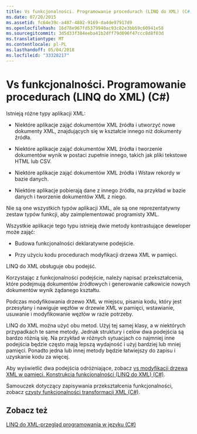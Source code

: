 ```yaml
---
title: Vs funkcjonalności. Programowanie procedurach (LINQ do XML) (C#)
ms.date: 07/20/2015
ms.assetid: fc64e39c-a487-4882-9169-da4de97917d9
ms.openlocfilehash: 16d78e967fd5379940ac93c82e3bb59c60941e58
ms.sourcegitcommit: 3d5d33f384eeba41b2dff79d096f47ccc8d8f03d
ms.translationtype: MT
ms.contentlocale: pl-PL
ms.lasthandoff: 05/04/2018
ms.locfileid: "33328217"
---
```

# <a name="functional-vs-procedural-programming-linq-to-xml-c"></a>Vs funkcjonalności. Programowanie procedurach (LINQ do XML) (C#)
Istnieją różne typy aplikacji XML:  
  
-   Niektóre aplikacje zająć dokumentów XML źródła i utworzyć nowe dokumenty XML, znajdujących się w kształcie innego niż dokumenty źródła.  
  
-   Niektóre aplikacje zająć dokumentów XML źródła i tworzenie dokumentów wynik w postaci zupełnie innego, takich jak pliki tekstowe HTML lub CSV.  
  
-   Niektóre aplikacje zająć dokumentów XML źródła i Wstaw rekordy w bazie danych.  
  
-   Niektóre aplikacje pobierają dane z innego źródła, na przykład w bazie danych i tworzenie dokumentów XML z niego.  
  
 Nie są one wszystkich typów aplikacji XML, ale są one reprezentatywny zestaw typów funkcji, aby zaimplementować programisty XML.  
  
 Wszystkie aplikacje tego typu istnieją dwie metody kontrastujące deweloper może zająć:  
  
-   Budowa funkcjonalności deklaratywne podejście.  
  
-   Przy użyciu kodu procedurach modyfikacji drzewa XML w pamięci.  
  
 LINQ do XML obsługuje obu podejść.  
  
 Korzystając z funkcjonalności podejście, należy napisać przekształcenia, które podejmują dokumentów źródłowych i generowanie całkowicie nowych dokumentów wynik żądanego kształtu.  
  
 Podczas modyfikowania drzewo XML w miejscu, pisania kodu, który jest przesyłany i nawiguje węzłów w drzewie XML w pamięci, wstawianie, usuwanie i modyfikowanie węzłów w razie potrzeby.  
  
 LINQ do XML można użyć obu metod. Użyj tej samej klasy, a w niektórych przypadkach te same metody. Jednak struktury i celów dwa podejścia są bardzo różnią się. Na przykład w różnych sytuacjach co najmniej inne podejścia będzie często mają lepszą wydajność i użyj bardziej lub mniej pamięci. Ponadto jedna lub innej metody będzie łatwiejszy do zapisu i uzyskanie kodu za więcej.  
  
 Aby wyświetlić dwa podejścia odróżniające, zobacz [vs modyfikacji drzewa XML w pamięci. Konstrukcja funkcjonalności (LINQ do XML) (C#)](../../../../csharp/programming-guide/concepts/linq/in-memory-xml-tree-modification-vs-functional-construction-linq-to-xml.md).  
  
 Samouczek dotyczący zapisywania przekształcenia funkcjonalności, zobacz [czysty funkcjonalności transformacji XML (C#)](../../../../csharp/programming-guide/concepts/linq/pure-functional-transformations-of-xml.md).  
  
## <a name="see-also"></a>Zobacz też  
 [LINQ do XML-przegląd programowania w języku (C#)](../../../../csharp/programming-guide/concepts/linq/linq-to-xml-programming-overview.md)
